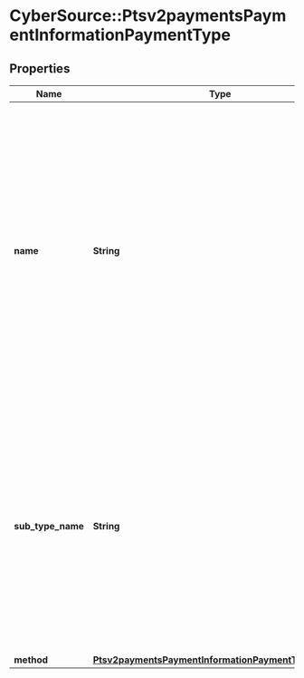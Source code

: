 # CyberSource::Ptsv2paymentsPaymentInformationPaymentType

## Properties
Name | Type | Description | Notes
------------ | ------------- | ------------- | -------------
**name** | **String** | A Payment Type is an agreed means for a payee to receive legal tender from a payer. The way one pays for a commercial financial transaction. Examples: Card, Bank Transfer, Digital, Direct Debit. Possible values: - &#x60;CARD&#x60; (use this for a PIN debit transaction)  | [optional] 
**sub_type_name** | **String** | SubType Name is detail information about Payment Type. Examples: For Card, if Credit or Debit or PrePaid. For Bank Transfer, if Online Bank Transfer or Wire Transfers. - &#x60;DEBIT&#x60; (use this for a PIN debit transaction)  | [optional] 
**method** | [**Ptsv2paymentsPaymentInformationPaymentTypeMethod**](Ptsv2paymentsPaymentInformationPaymentTypeMethod.md) |  | [optional] 


